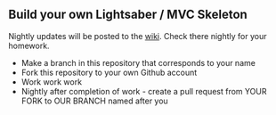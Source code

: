 ## Build your own Lightsaber / MVC Skeleton ##

Nightly updates will be posted to the [wiki](../../../wiki/lightsaber).  Check there nightly for your homework.

-  Make a branch in this repository that corresponds to your name
-  Fork this repository to your own Github account
-  Work work work
-  Nightly after completion of work - create a pull request from YOUR FORK to OUR BRANCH named after you
